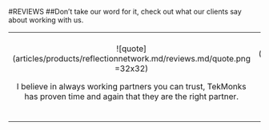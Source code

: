 #REVIEWS
##Don’t take our word for it, check out what our clients say about working with us.<br/>

||||
|:--:|:--:|:--:|
|![quote](articles/products/reflectionnetwork.md/reviews.md/quote.png =32x32)<p class="review-description">I believe in always working partners you can trust, TekMonks has proven time and again that they are the right partner.</p>|![quote](articles/products/reflectionnetwork.md/reviews.md/quote.png =32x32)<p class="review-description">TekMonks is a company that always honors their commitment to you and of course to their mission of excellent service and technology.</p>|![quote](articles/products/reflectionnetwork.md/reviews.md/quote.png =32x32)<p class="review-description">TekMonks has been a great partner for us through the years. Recently, through the pandemic induced financial concerns, they worked with us in order to keep our critical systems in place without any gap in service.</p>|